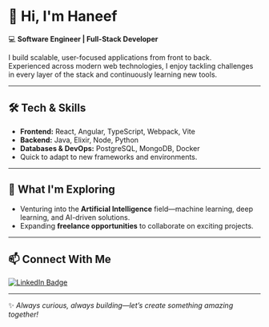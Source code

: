 # 👋 Hi, I'm Haneef

💻 **Software Engineer | Full-Stack Developer**

I build scalable, user-focused applications from front to back.  
Experienced across modern web technologies, I enjoy tackling challenges in every layer of the stack and continuously learning new tools.

---

## 🛠️ Tech & Skills
- **Frontend:** React, Angular, TypeScript, Webpack, Vite
- **Backend:** Java, Elixir, Node, Python  
- **Databases & DevOps:** PostgreSQL, MongoDB, Docker 
- Quick to adapt to new frameworks and environments.

---

## 🌱 What I'm Exploring
- Venturing into the **Artificial Intelligence** field—machine learning, deep learning, and AI-driven solutions.  
- Expanding **freelance opportunities** to collaborate on exciting projects.

---

## 📫 Connect With Me
[![LinkedIn Badge](https://img.shields.io/badge/LinkedIn-Connect-blue?style=flat-square&logo=linkedin)](https://www.linkedin.com/in/haneef-shaik-3b8a1a202/)

---

✨ _Always curious, always building—let’s create something amazing together!_
